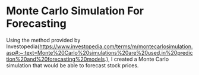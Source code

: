 # Monte Carlo Simulation For Forecasting

Using the method provided by Investopedia(https://www.investopedia.com/terms/m/montecarlosimulation.asp#:~:text=Monte%20Carlo%20simulations%20are%20used,in%20prediction%20and%20forecasting%20models.), I created a Monte Carlo simulation that would be able to forecast stock prices. 
